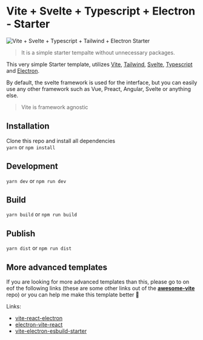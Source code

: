 # Vite + Svelte + Typescript + Electron - Starter

![Vite + Svelte + Typescript + Tailwind + Electron Starter](Screenshot.jpg)

> It is a simple starter tempalte without unnecessary packages.

This very simple Starter template, utilizes [Vite](https://github.com/vitejs/vite), [Tailwind](https://tailwindcss.com/), [Svelte](https://svelte.dev/), [Typescript](https://www.typescriptlang.org/) and [Electron](https://electronjs.org/).

By default, the svelte framework is used for the interface, but you can easily use any other framework such as Vue, Preact, Angular, Svelte or anything else.

> Vite is framework agnostic

## Installation

Clone this repo and install all dependencies  
`yarn` or `npm install`

## Development

`yarn dev` or `npm run dev`

## Build

`yarn build` or `npm run build`

## Publish

`yarn dist` or `npm run dist`

## More advanced templates  

If you are looking for more advanced templates than this, please go to on eof the following links (these are some other links out of the **[awesome-vite](https://github.com/vitejs/awesome-vite)** repo) or you can help me make this template better 🙂  

Links: 
- [vite-react-electron](https://github.com/caoxiemeihao/vite-react-electron)
- [electron-vite-react](https://github.com/twstyled/electron-vite-react)
- [vite-electron-esbuild-starter](https://github.com/jctaoo/vite-electron-esbuild-starter)